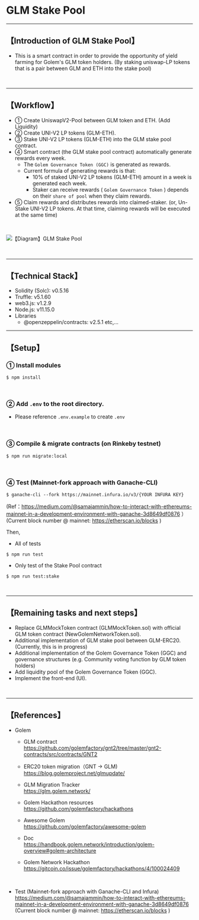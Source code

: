 # GLM Stake Pool

***
## 【Introduction of GLM Stake Pool】
- This is a smart contract in order to provide the opportunity of yield farming for Golem's GLM token holders. (By staking uniswap-LP tokens that is a pair between GLM and ETH into the stake pool)

&nbsp;

***

## 【Workflow】
- ① Create UniswapV2-Pool between GLM token and ETH. (Add Liquidity)
- ② Create UNI-V2 LP tokens (GLM-ETH).
- ③ Stake UNI-V2 LP tokens (GLM-ETH) into the GLM stake pool contract.
- ④ Smart contract (the GLM stake pool contract) automatically generate rewards every week.
  - The `Golem Governance Token (GGC)` is generated as rewards. 
  - Current formula of generating rewards is that:
    - 10% of staked UNI-V2 LP tokens (GLM-ETH) amount in a week is generated each week. 
    - Staker can receive rewards ( `Golem Governance Token` ) depends on their `share of pool` when they claim rewards.
- ⑤ Claim rewards and distributes rewards into claimed-staker.
  (or, Un-Stake UNI-V2 LP tokens. At that time, claiming rewards will be executed at the same time)

&nbsp;

![【Diagram】GLM Stake Pool](https://user-images.githubusercontent.com/19357502/103907871-2a58fb80-5145-11eb-8e79-6f6603b8576a.png)

&nbsp;

***

## 【Technical Stack】
- Solidity (Solc): v0.5.16
- Truffle: v5.1.60
- web3.js: v1.2.9
- Node.js: v11.15.0
- Libraries
  - @openzeppelin/contracts: v2.5.1
    etc,...
&nbsp;

***

## 【Setup】
### ① Install modules
```
$ npm install
```

<br>

### ② Add `.env` to the root directory. 
- Please reference `.env.example` to create `.env` 


<br>

### ③ Compile & migrate contracts (on Rinkeby testnet)
```
$ npm run migrate:local
```

<br>

### ④ Test (Mainnet-fork approach with Ganache-CLI)
```
$ ganache-cli --fork https://mainnet.infura.io/v3/{YOUR INFURA KEY}
```
(Ref：https://medium.com/@samajammin/how-to-interact-with-ethereums-mainnet-in-a-development-environment-with-ganache-3d8649df0876 ）  
(Current block number @ mainnet: https://etherscan.io/blocks )

Then,  

- All of tests
```
$ npm run test
```

- Only test of the Stake Pool contract
```
$ npm run test:stake
```

&nbsp;

***

## 【Remaining tasks and next steps】
- Replace GLMMockToken contract (GLMMockToken.sol) with official GLM token contract (NewGolemNetworkToken.sol).
- Additional implementation of GLM stake pool between GLM-ERC20. (Currently, this is in progress)
- Additional implementation of the Golem Governance Token (GGC) and governance structures (e.g. Community voting function by GLM token holders)
- Add liquidity pool of the Golem Governance Token (GGC).
- Implement the front-end (UI).


&nbsp;

***

## 【References】
- Golem  
  - GLM contract  
    https://github.com/golemfactory/gnt2/tree/master/gnt2-contracts/src/contracts/GNT2  

  - ERC20 token migration（GNT -> GLM)  
    https://blog.golemproject.net/glmupdate/  
  
  - GLM Migration Tracker  
    https://glm.golem.network/  
  
  - Golem Hackathon resources  
    https://github.com/golemfactory/hackathons  
  
  - Awesome Golem  
    https://github.com/golemfactory/awesome-golem  
  
  - Doc  
    https://handbook.golem.network/introduction/golem-overview#golem-architecture  
  
  - Golem Network Hackathon  
    https://gitcoin.co/issue/golemfactory/hackathons/4/100024409  

<br>

- Test (Mainnet-fork approach with Ganache-CLI and Infura)  
https://medium.com/@samajammin/how-to-interact-with-ethereums-mainnet-in-a-development-environment-with-ganache-3d8649df0876  
(Current block number @ mainnet: https://etherscan.io/blocks )  
